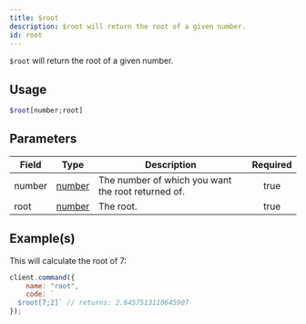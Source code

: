 ```yaml
---
title: $root
description: $root will return the root of a given number.
id: root
---
```


`$root` will return the root of a given number.

## Usage

```php
$root[number;root]
```

## Parameters

| Field  | Type                                                                                              | Description                                        | Required |
| ------ | ------------------------------------------------------------------------------------------------- | -------------------------------------------------- | :------: |
| number | [number](https://developer.mozilla.org/en-US/docs/Web/JavaScript/Reference/Global_Objects/Number) | The number of which you want the root returned of. |   true   |
| root   | [number](https://developer.mozilla.org/en-US/docs/Web/JavaScript/Reference/Global_Objects/Number) | The root.                                          |   true   |

## Example(s)

This will calculate the root of 7:

```js
client.command({
    name: "root",
    code: `
  $root[7;2]` // returns: 2.6457513110645907
});
```
